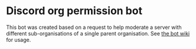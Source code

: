 # Discord org permission bot

This bot was created based on a request to help moderate a server with different sub-organisations of a single 
parent organisation. See [the bot wiki](https://github.com/EddieTheCubeHead/DiscordNickAndOrgPermissionBot/wiki/Basic-usage-and-commands)
for usage.